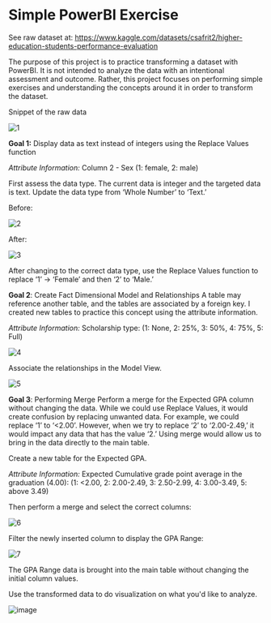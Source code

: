 # Simple PowerBI Exercise


See raw dataset at: https://www.kaggle.com/datasets/csafrit2/higher-education-students-performance-evaluation

The purpose of this project is to practice transforming a dataset with PowerBI. It is not intended to analyze the data with an intentional assessment and outcome. Rather, this project focuses on performing simple exercises and understanding the concepts around it in order to transform the dataset.

Snippet of the raw data

![1](https://user-images.githubusercontent.com/55467236/234654653-da5b09e6-310a-41f6-9433-896aeea03773.jpg)



**Goal 1:**  Display data as text instead of integers using the Replace Values function

*Attribute Information:*
Column 2 - Sex (1: female, 2: male)

First assess the data type. The current data is integer and the targeted data is text. Update the data type from ‘Whole Number’ to ‘Text.’ 

Before:

![2](https://user-images.githubusercontent.com/55467236/234654848-d175dcf0-3ade-4894-b52c-225ad86dfa43.jpg)


After:

![3](https://user-images.githubusercontent.com/55467236/234655028-2d32a376-f046-44af-8eb5-98a04c7b411d.jpg)


After changing to the correct data type, use the Replace Values function to replace ‘1’ -> ‘Female’ and then ‘2’ to ‘Male.’



**Goal 2**: Create Fact Dimensional Model and Relationships
A table may reference another table, and the tables are associated by a foreign key. I created new tables to practice this concept using the attribute information.

*Attribute Information:*
Scholarship type: (1: None, 2: 25%, 3: 50%, 4: 75%, 5: Full)

![4](https://user-images.githubusercontent.com/55467236/234655672-70820b2e-7375-474d-bd30-b1fd3b0bb699.jpg)

Associate the relationships in the Model View.

![5](https://user-images.githubusercontent.com/55467236/234655874-44b5a4a8-e1e1-4859-b407-4b104fa8d13f.jpg)




**Goal 3**: Performing Merge
Perform a merge for the Expected GPA column without changing the data. While we could use Replace Values, it would create confusion by replacing unwanted data. For example, we could replace ‘1’ to ‘<2.00’. However, when we try to replace ‘2’ to ‘2.00-2.49,’ it would impact any data that has the value ‘2.’ Using merge would allow us to bring in the data directly to the main table.

Create a new table for the Expected GPA. 

*Attribute Information:*
Expected Cumulative grade point average in the graduation (4.00): (1: <2.00, 2: 2.00-2.49, 3: 2.50-2.99, 4: 3.00-3.49, 5: above 3.49)

Then perform a merge and select the correct columns:

![6](https://user-images.githubusercontent.com/55467236/234656364-99894f46-6b6b-4ee2-8110-d1423e3e60c8.jpg)



Filter the newly inserted column to display the GPA Range:

![7](https://user-images.githubusercontent.com/55467236/234656434-21cedc3d-27b2-4010-9e97-deeb31c3ee86.jpg)


The GPA Range data is brought into the main table without changing the initial column values.

Use the transformed data to do visualization on what you'd like to analyze.

![image](https://user-images.githubusercontent.com/55467236/234656847-1b22fd76-d8a3-4a2b-a8cc-48e4ecd2779c.png)

